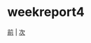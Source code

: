# weekreport4




[前](https://github.com/175B005/weekreport3) | [次](https://github.com/175B005/weekreport5)
